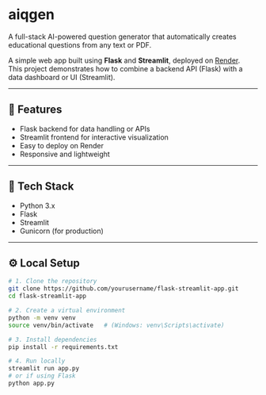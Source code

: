 # aiqgen
A full-stack AI-powered question generator that automatically creates educational questions from any text or PDF.

A simple web app built using **Flask** and **Streamlit**, deployed on [Render](https://render.com).  
This project demonstrates how to combine a backend API (Flask) with a data dashboard or UI (Streamlit).

---

## 🚀 Features
- Flask backend for data handling or APIs  
- Streamlit frontend for interactive visualization  
- Easy to deploy on Render  
- Responsive and lightweight  

---

## 🧰 Tech Stack
- Python 3.x  
- Flask  
- Streamlit  
- Gunicorn (for production)

---

## ⚙️ Local Setup

```bash
# 1. Clone the repository
git clone https://github.com/yourusername/flask-streamlit-app.git
cd flask-streamlit-app

# 2. Create a virtual environment
python -m venv venv
source venv/bin/activate   # (Windows: venv\Scripts\activate)

# 3. Install dependencies
pip install -r requirements.txt

# 4. Run locally
streamlit run app.py
# or if using Flask
python app.py
